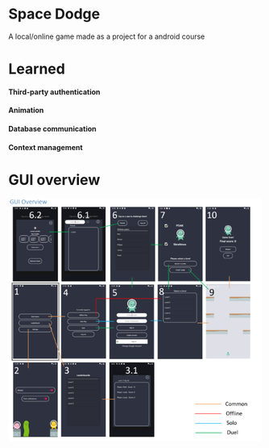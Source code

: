 # Space Dodge
A local/online game made as a project for a android course
# Learned
#### Third-party authentication
#### Animation
#### Database communication
#### Context management

# GUI overview
![](images/Screenshot%20from%202020-02-29%2020-05-49.png)
